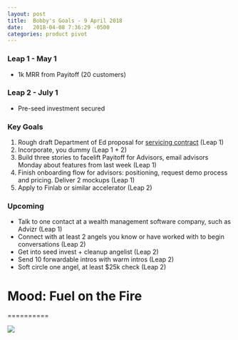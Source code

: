 ```yaml
---
layout: post
title:  Bobby's Goals - 9 April 2018
date:   2018-04-08 7:36:29 -0500
categories: product pivot
---
```


### Leap 1 - May 1

- 1k MRR from Payitoff (20 customers)

### Leap 2 - July 1

- Pre-seed investment secured

### Key Goals

1. Rough draft Department of Ed proposal for [servicing contract](https://www.fbo.gov/index?s=opportunity&mode=form&tab=core&id=d42594aaa0f407ed7c5adde1ee260385&_cview=0) (Leap 1)
1. Incorporate, you dummy (Leap 1 + 2)
1. Build three stories to facelift Payitoff for Advisors, email advisors Monday about features from last week (Leap 1)
1. Finish onboarding flow for advisors: positioning, request demo process and pricing. Deliver 2 mockups (Leap 1)
1. Apply to Finlab or similar accelerator (Leap 2)

### Upcoming
- Talk to one contact at a wealth management software company, such as Advizr (Leap 1)
- Connect with at least 2 angels you know or have worked with to begin conversations (Leap 2)
- Get into seed invest + cleanup angelist (Leap 2)
- Send 10 forwardable intros with warm intros (Leap 2)
- Soft circle one angel, at least $25k check (Leap 2)

# Mood: Fuel on the Fire
==========

![](https://media2.giphy.com/media/VE9hKK4TpEuWc/giphy.gif)
